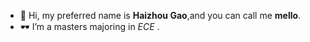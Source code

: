 - 👋 Hi, my preferred name is **Haizhou Gao**,and you can call me **mello**.
- 🕶️ I’m a masters majoring in *ECE* .
<!---
mello9912/mello9912 is a ✨ special ✨ repository because its `README.md` (this file) appears on your GitHub profile.
You can click the Preview link to take a look at your changes.
--->
